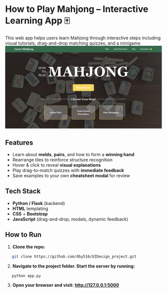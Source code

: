 # How to Play Mahjong – Interactive Learning App 🀄

This web app helps users learn Mahjong through interactive steps including visual tutorials, drag-and-drop matching quizzes, and a minigame.
![Homepage Screenshot](homepage.png)

## Features

- Learn about **melds**, **pairs**, and how to form a **winning hand**
- Rearrange tiles to reinforce structure recognition
- Hover & click to reveal **visual explanations**
- Play drag-to-match quizzes with **immediate feedback**
- Save examples to your own **cheatsheet modal** for review

## Tech Stack

- **Python / Flask** (backend)
- **HTML** templating
- **CSS** + **Bootstrap**
- **JavaScript** (drag-and-drop, modals, dynamic feedback)

## How to Run

1. **Clone the repo:**
```bash
   git clone https://github.com/dby516/UIDesign_project.git
```  
2. **Navigate to the project folder. Start the server by running:**

```bash
   python app.py
```
3. **Open your browser and visit: http://127.0.0.1:5000**
